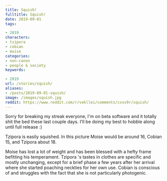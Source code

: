 ```yaml
---
title: Squish!
fulltitle: Squish!
date: 2019-09-01
tags:

- 2019
characters:
- tzipora
- cobian
- moise
categories:
- non-canon
- people & society
keywords:

- 2019
url: /stories/squish/
aliases:
- /posts/2019-09-01-squish/
image: /images/squish.jpg
reddit: https://www.reddit.com/r/vekllei/comments/cxxv9r/squish/
---
```

Sorry for breaking my streak everyone, I'm on beta software and it totally shit the bed these last couple days. I'll be doing my best to hobble along until full release :)

Tzipora is easily squished. In this picture Moise would be around 16, Cobian 15, and Tzipora about 18.

Moise has lost a lot of weight and has been blessed with a hefty frame befitting his temperament. Tzipora 's tastes in clothes are specific and mostly unchanging, except for a brief phase a few years after her arrival where she started poaching neckties for her own use. Cobian is conscious of and struggles with the fact that she is not particularly photogenic.
